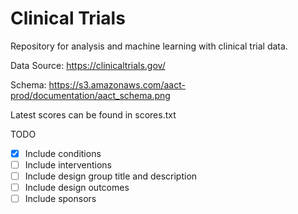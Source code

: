 # Clinical Trials

Repository for analysis and machine learning with clinical trial data.

Data Source: https://clinicaltrials.gov/

Schema: https://s3.amazonaws.com/aact-prod/documentation/aact_schema.png

Latest scores can be found in scores.txt


TODO
* [x] Include conditions
* [ ] Include interventions
* [ ] Include design group title and description
* [ ] Include design outcomes
* [ ] Include sponsors
